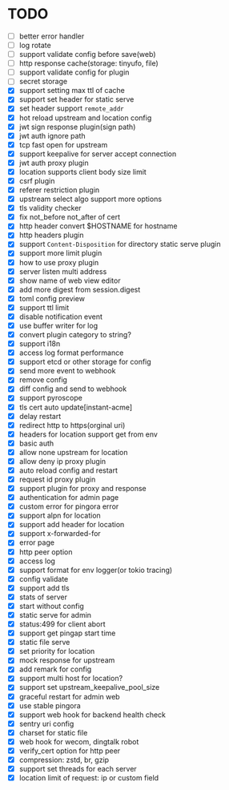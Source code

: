 # TODO

- [ ] better error handler
- [ ] log rotate
- [ ] support validate config before save(web)
- [ ] http response cache(storage: tinyufo, file)
- [ ] support validate config for plugin
- [ ] secret storage
- [x] support setting max ttl of cache
- [x] support set header for static serve
- [x] set header support `remote_addr`
- [x] hot reload upstream and location config
- [x] jwt sign response plugin(sign path)
- [x] jwt auth ignore path
- [x] tcp fast open for upstream
- [x] support keepalive for server accept connection
- [x] jwt auth proxy plugin
- [x] location supports client body size limit
- [x] csrf plugin
- [x] referer restriction plugin
- [x] upstream select algo support more options
- [x] tls validity checker
- [x] fix not_before not_after of cert
- [x] http header convert $HOSTNAME for hostname
- [x] http headers plugin
- [x] support `Content-Disposition` for directory static serve plugin
- [x] support more limit plugin
- [x] how to use proxy plugin
- [x] server listen multi address
- [x] show name of web view editor
- [x] add more digest from session.digest
- [x] toml config preview
- [x] support ttl limit
- [x] disable notification event
- [x] use buffer writer for log
- [x] convert plugin category to string?
- [x] support i18n
- [x] access log format performance
- [x] support etcd or other storage for config
- [x] send more event to webhook
- [x] remove config
- [x] diff config and send to webhook
- [x] support pyroscope
- [x] tls cert auto update[instant-acme]
- [x] delay restart
- [x] redirect http to https(orginal uri)
- [x] headers for location support get from env
- [x] basic auth
- [x] allow none upstream for location
- [x] allow deny ip proxy plugin
- [x] auto reload config and restart
- [x] request id proxy plugin
- [x] support plugin for proxy and response
- [x] authentication for admin page
- [x] custom error for pingora error
- [x] support alpn for location
- [x] support add header for location
- [x] support x-forwarded-for
- [x] error page
- [x] http peer option
- [x] access log
- [x] support format for env logger(or tokio tracing)
- [x] config validate
- [x] support add tls
- [x] stats of server
- [x] start without config
- [x] static serve for admin
- [x] status:499 for client abort
- [x] support get pingap start time
- [x] static file serve
- [x] set priority for location
- [x] mock response for upstream
- [x] add remark for config
- [x] support multi host for location?
- [x] support set upstream_keepalive_pool_size
- [x] graceful restart for admin web
- [x] use stable pingora
- [x] support web hook for backend health check
- [x] sentry uri config
- [x] charset for static file
- [x] web hook for wecom, dingtalk robot
- [x] verify_cert option for http peer
- [x] compression: zstd, br, gzip
- [x] support set threads for each server
- [x] location limit of request: ip or custom field
